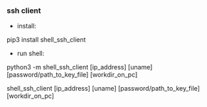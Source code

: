 ### ssh client
- install:

pip3 install shell_ssh_client

- run shell:

python3 -m shell_ssh_client [ip_address] [uname] [password/path_to_key_file] [workdir_on_pc]

shell_ssh_client [ip_address] [uname] [password/path_to_key_file] [workdir_on_pc]
